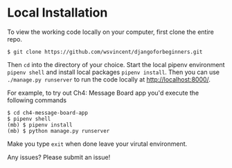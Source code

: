 # Local Installation

To view the working code locally on your computer, first clone the entire repo.

```
$ git clone https://github.com/wsvincent/djangoforbeginners.git
```

Then `cd` into the directory of your choice. Start the local pipenv environment `pipenv shell` and install local packages `pipenv install`. Then you can use `./manage.py runserver` to run the code locally at [http://localhost:8000/](http://localhost:8000/).

For example, to try out Ch4: Message Board app you'd execute the following commands

```
$ cd ch4-message-board-app
$ pipenv shell
(mb) $ pipenv install
(mb) $ python manage.py runserver
```

Make you type `exit` when done leave your virutal environment.

Any issues? Please submit an issue!

